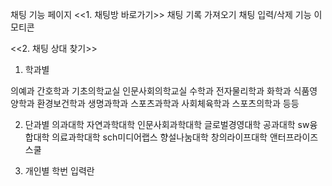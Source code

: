 채팅 기능 페이지
<<1. 채팅방 바로가기>>
채팅 기록 가져오기
채팅 입력/삭제 기능
이모티콘

<<2. 채팅 상대 찾기>>
1. 학과별 

의예과
간호학과
기초의학교실
인문사회의학교실
수학과
전자물리학과
화학과
식품영양학과
환경보건학과
생명과학과
스포츠과학과
사회체육학과
스포츠의학과
등등


2. 단과별 
의과대학
자연과학대학
인문사회과학대학
글로벌경영대학
공과대학
sw융합대학
의료과학대학
sch미디어랩스
향설나눔대학
창의라이프대학
앤터프라이즈스쿨

3. 개인별
학번 입력란
